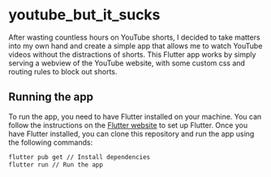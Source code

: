 # youtube_but_it_sucks

After wasting countless hours on YouTube shorts, I decided to take matters into my own hand and create a simple app that allows me to watch YouTube videos without the distractions of shorts.
This Flutter app works by simply serving a webview of the YouTube website, with some custom css and routing rules to block out shorts.


## Running the app
To run the app, you need to have Flutter installed on your machine. You can follow the instructions on the [Flutter website](https://flutter.dev/docs/get-started/install) to set up Flutter.
Once you have Flutter installed, you can clone this repository and run the app using the following commands:

```bash
flutter pub get // Install dependencies
flutter run // Run the app
```
